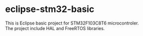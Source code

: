 # eclipse-stm32-basic
This is Eclipse basic project for STM32F103C8T6 microcontroler.  
The project include HAL and FreeRTOS libraries.
